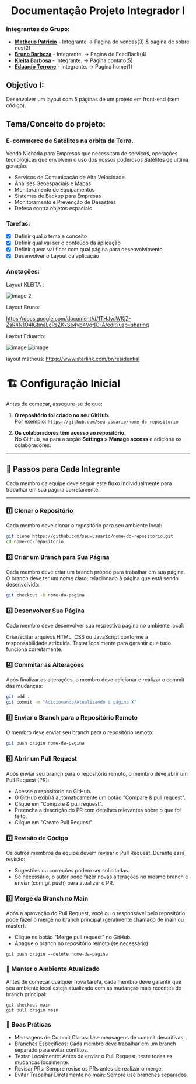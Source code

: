 <h1 align="center">Documentação Projeto Integrador I</h1>

### Integrantes do Grupo:
- [**Matheus Patricio**](https://github.com/Matheus-Patricio-dev) - Integrante -> Pagina de vendas(3) & pagina de sobre nos(2)
- [**Bruno Barboza**](https://github.com/BrunoBarbozaDeLima)  - Integrante. -> Pagina de FeedBack(4)
- [**Kleita Barbosa**](https://github.com/kleitadenje)  - Integrante. -> Pagina contato(5)
- [**Eduardo Terrone**](https://github.com/terronemusic)  - Integrante. -> Pagina home(1)



## Objetivo I:
Desenvolver um layout com 5 páginas de um projeto em front-end (sem código).

## Tema/Conceito do projeto:

### E-commerce de Satélites na orbita da Terra.
Venda Nichada para Empresas que necessitam de serviços, operações tecnológicas que envolvem o uso dos nossos poderosos
Satélites de ultima geração.

- Serviços de Comunicação de Alta Velocidade
- Análises Geoespaciais e Mapas
- Monitoramento de Equipamentos
- Sistemas de Backup para Empresas
- Monitoramento e Prevenção de Desastres
- Defesa contra objetos espaciais
  
### Tarefas:
- [x] Definir qual o tema e conceito
- [x] Definir qual vai ser o conteúdo da aplicação
- [x] Definir quem vai ficar com qual página para desenvolvimento
- [x] Desenvolver o Layout da aplicação

### Anotações:

Layout KLEITA : 

![image 2](https://github.com/user-attachments/assets/c9eb1d84-b8a7-4e4a-bda4-064b95caf5d2)

Layout Bruno: 

https://docs.google.com/document/d/1THJvoWKjZ-ZsR4N1O4lGtmaLcRsZKxSe4yb4VqrIO-A/edit?usp=sharing 

Layout Eduardo: 

![image](https://github.com/user-attachments/assets/259d74cc-dc06-43ba-8bb9-51ab2f1b60c8)
![image](https://github.com/user-attachments/assets/e146d335-a6bb-4f01-9235-80ff8a1f0c8c)


layout matheus: 
https://www.starlink.com/br/residential


# 🏗️ **Configuração Inicial**

Antes de começar, assegure-se de que:

1. **O repositório foi criado no seu GitHub.**  
   Por exemplo: `https://github.com/seu-usuario/nome-do-repositorio`
   
2. **Os colaboradores têm acesso ao repositório.**  
   No GitHub, vá para a seção **Settings > Manage access** e adicione os colaboradores.

---

## 📂 **Passos para Cada Integrante**

Cada membro da equipe deve seguir este fluxo individualmente para trabalhar em sua página corretamente.

---

### 1️⃣ **Clonar o Repositório**

Cada membro deve clonar o repositório para seu ambiente local:

```bash
git clone https://github.com/seu-usuario/nome-do-repositorio.git
cd nome-do-repositorio
```

### 2️⃣ Criar um Branch para Sua Página
Cada membro deve criar um branch próprio para trabalhar em sua página. O branch deve ter um nome claro, relacionado à página que está sendo desenvolvida:

```bash
git checkout -b nome-da-pagina
```

### 3️⃣ Desenvolver Sua Página
Cada membro deve desenvolver sua respectiva página no ambiente local:

Criar/editar arquivos HTML, CSS ou JavaScript conforme a responsabilidade atribuída.
Testar localmente para garantir que tudo funciona corretamente.


### 4️⃣ Commitar as Alterações
Após finalizar as alterações, o membro deve adicionar e realizar o commit das mudanças:

````bash
git add .
git commit -m "Adicionando/Atualizando a página X"
````

### 5️⃣ Enviar o Branch para o Repositório Remoto
O membro deve enviar seu branch para o repositório remoto:

```bash
git push origin nome-da-pagina
```

### 6️⃣ Abrir um Pull Request
Após enviar seu branch para o repositório remoto, o membro deve abrir um Pull Request (PR):

- Acesse o repositório no GitHub.
- O GitHub exibirá automaticamente um botão "Compare & pull request".
- Clique em "Compare & pull request".
- Preencha a descrição do PR com detalhes relevantes sobre o que foi feito.
- Clique em "Create Pull Request".

### 7️⃣ Revisão de Código
Os outros membros da equipe devem revisar o Pull Request. Durante essa revisão:

- Sugestões ou correções podem ser solicitadas.
- Se necessário, o autor pode fazer novas alterações no mesmo branch e enviar (com git push) para atualizar o PR.

### 8️⃣ Merge da Branch no Main
Após a aprovação do Pull Request, você ou o responsável pelo repositório pode fazer o merge no branch principal (geralmente chamado de main ou master).

- Clique no botão "Merge pull request" no GitHub.
- Apague o branch no repositório remoto (se necessário):

```
git push origin --delete nome-da-pagina
```

### 🔄 Manter o Ambiente Atualizado
Antes de começar qualquer nova tarefa, cada membro deve garantir que seu ambiente local esteja atualizado com as mudanças mais recentes do branch principal:

````
git checkout main
git pull origin main
````

### 🧹 Boas Práticas
- Mensagens de Commit Claras: Use mensagens de commit descritivas.
- Branches Específicos: Cada membro deve trabalhar em um branch separado para evitar conflitos.
- Testar Localmente: Antes de enviar o Pull Request, teste todas as mudanças localmente.
- Revisar PRs: Sempre revise os PRs antes de realizar o merge.
- Evitar Trabalhar Diretamente no main: Sempre use branches separados.
